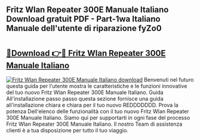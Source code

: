 ## Fritz Wlan Repeater 300E Manuale Italiano Download gratuit PDF - Part-1wa Italiano Manuale dell'utente di riparazione fyZo0

# <h2><a href="http://df9x74x.blite.top/?on=Fritz+Wlan+Repeater+300E+Manuale+Italiano">🔗Download 👉🔴 Fritz Wlan Repeater 300E Manuale Italiano</a></h2>

[![Fritz Wlan Repeater 300E Manuale Italiano download](https://i.imgur.com/lujVjoI.png)](http://df9x74x.blite.top/?on=Fritz+Wlan+Repeater+300E+Manuale+Italiano)
Benvenuti nel futuro questa guida per l'utente mostra le caratteristiche e le funzioni innovative del tuo nuovo Fritz Wlan Repeater 300E Manuale Italiano. Guida All'installazione passo passo questa sezione fornisce una guida all'installazione chiara e chiara per il tuo nuovo REDDDDDDD. Prova la potenza Dell'elenco delle funzionalità con il tuo nuovo Fritz Wlan Repeater 300E Manuale Italiano. Siamo qui per supportarti in ogni fase del processo Fritz Wlan Repeater 300E Manuale Italiano. Il nostro Team di assistenza clienti è a tua disposizione per tutto il tuo viaggio.
